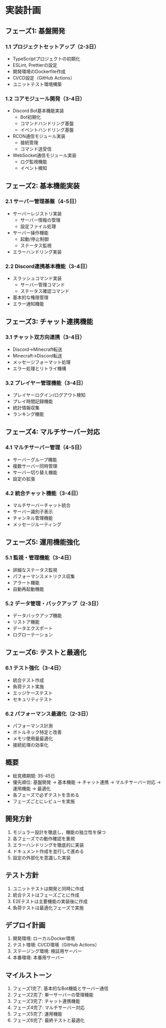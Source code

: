 # 実装計画

## フェーズ1: 基盤開発
### 1.1 プロジェクトセットアップ（2-3日）
- TypeScriptプロジェクトの初期化
- ESLint, Prettierの設定
- 開発環境のDockerfile作成
- CI/CD設定（GitHub Actions）
- ユニットテスト環境構築

### 1.2 コアモジュール開発（3-4日）
- Discord Bot基本機能実装
  - Bot初期化
  - コマンドハンドリング基盤
  - イベントハンドリング基盤
- RCON通信モジュール実装
  - 接続管理
  - コマンド送受信
- WebSocket通信モジュール実装
  - ログ監視機能
  - イベント検知

## フェーズ2: 基本機能実装
### 2.1 サーバー管理基盤（4-5日）
- サーバーレジストリ実装
  - サーバー情報の管理
  - 設定ファイル処理
- サーバー操作機能
  - 起動/停止制御
  - ステータス監視
- エラーハンドリング実装

### 2.2 Discord連携基本機能（3-4日）
- スラッシュコマンド実装
  - サーバー管理コマンド
  - ステータス確認コマンド
- 基本的な権限管理
- エラー通知機能

## フェーズ3: チャット連携機能
### 3.1 チャット双方向連携（3-4日）
- Discord→Minecraft転送
- Minecraft→Discord転送
- メッセージフォーマット処理
- エラー処理とリトライ機構

### 3.2 プレイヤー管理機能（3-4日）
- プレイヤーログイン/ログアウト検知
- プレイ時間記録機能
- 統計情報収集
- ランキング機能

## フェーズ4: マルチサーバー対応
### 4.1 マルチサーバー管理（4-5日）
- サーバーグループ機能
- 複数サーバー同時管理
- サーバー切り替え機能
- 設定の拡張

### 4.2 統合チャット機能（3-4日）
- マルチサーバーチャット統合
- サーバー識別子表示
- チャンネル管理機能
- メッセージルーティング

## フェーズ5: 運用機能強化
### 5.1 監視・管理機能（3-4日）
- 詳細なステータス監視
- パフォーマンスメトリクス収集
- アラート機能
- 自動再起動機能

### 5.2 データ管理・バックアップ（2-3日）
- データバックアップ機能
- リストア機能
- データエクスポート
- ログローテーション

## フェーズ6: テストと最適化
### 6.1 テスト強化（3-4日）
- 統合テスト作成
- 負荷テスト実施
- エッジケーステスト
- セキュリティテスト

### 6.2 パフォーマンス最適化（2-3日）
- パフォーマンス計測
- ボトルネック特定と改善
- メモリ使用量最適化
- 接続処理の効率化

## 概要
- 総見積期間: 35-45日
- 優先順位: 基盤開発 → 基本機能 → チャット連携 → マルチサーバー対応 → 運用機能 → 最適化
- 各フェーズで必ずテストを含める
- フェーズごとにレビューを実施

## 開発方針
1. モジュラー設計を徹底し，機能の独立性を保つ
2. 各フェーズでの動作確認を重視
3. エラーハンドリングを徹底的に実装
4. ドキュメント作成を並行して進める
5. 設定の外部化を意識した実装

## テスト方針
1. ユニットテストは開発と同時に作成
2. 統合テストはフェーズごとに作成
3. E2Eテストは主要機能の実装後に作成
4. 負荷テストは最適化フェーズで実施

## デプロイ計画
1. 開発環境: ローカルDocker環境
2. テスト環境: CI/CD環境（GitHub Actions）
3. ステージング環境: 検証用サーバー
4. 本番環境: 本番用サーバー

## マイルストーン
1. フェーズ1完了: 基本的なBot機能とサーバー通信
2. フェーズ2完了: 単一サーバーの管理機能
3. フェーズ3完了: チャット連携機能
4. フェーズ4完了: マルチサーバー対応
5. フェーズ5完了: 運用機能
6. フェーズ6完了: 最終テストと最適化
